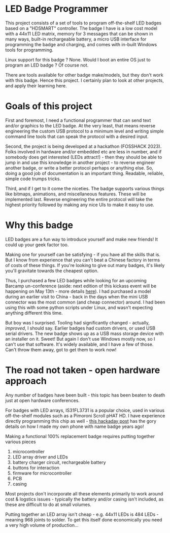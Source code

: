 # LED Badge Programmer

This project consists of a set of tools to program off-the-shelf LED badges based on a "HDSMART" controller. The badge I have is a low cost model with a 44x11 LED matrix, memory for 3 messages that can be shown in many ways, built-in rechargeable battery, a micro USB interface for programming the badge and charging, and comes with in-built Windows tools for programming.

Linux support for this badge ? None.  Would I boot an entire OS just to program an LED badge ? Of course not.

There are tools available for other badge make/models, but they don't work with this badge. Hence this project. I certainly plan to look at other projects, and apply their learning here.

# Goals of this project

First and foremost, I need a functional programmer that can send text and/or graphics to the LED badge.  At the very least, that means reverse engineering the custom USB protocol to a minimum level and writing simple command line tools that can speak the protocol with a desired input.

Second, the project is being developed at a hackathon (FOSSHACK 2023).  Folks involved in hardware and/or embedded etc are less in number, and if somebody does get interested (LEDs attract!) - then they should be able to jump in and use this knowledge in another project - to reverse engineer another badge, or write a better protocol perhaps or anything else.  So, doing a good job of documentation is an important thing.  Readable, reliable, simple code trumps tricks.

Third, and if I get to it come the niceties.  The badge supports various things like bitmaps, animations, and miscellaneous features. These will be implemented last.  Reverse engineering the entire protocol will take the highest priority followed by making any nice UIs to make it easy to use.

# Why this badge

LED badges are a fun way to introduce yourself and make new friends! It could up your geek factor too.

Making one for yourself can be satisfying - if you have all the skills that is. But I know from experience that you can't beat a Chinese factory in terms of costs of these things. If you're looking to give out many badges, it's likely you'll gravitate towards the cheapest option.

Thus, I purchased a few LED badges while looking for an upcoming Barcamp un-conference (aside: next edition of this kickass event will be happening on May 13th - more details [here](https://barcampbangalore.com/bcb/)). I had purchased a model during an earlier visit to China - back in the days when the mini USB connector was the most common (and cheap connector) around.  I had been using this with some python scripts under Linux, and wasn't expecting anything different this time.

But boy was I surprised. Tooling had significantly changed - actually, _improved_, I should say.  Earlier badges had custom drivers, or used USB serial drivers.  The new badge shows up as a USB mass storage device with an installer on it. Sweet!  But again I don't use Windows mostly now, so I can't use that software.  It's widely available, and I have a few of those.  Can't throw them away, got to get them to work now!

# The road not taken - open hardware approach

Any number of badges have been built - this topic has been beaten to death just at open hardware conferences.

For badges with LED arrays, IS31FL3731 is a popular choice, used in various off-the-shelf modules such as a Pimoroni Scroll pHAT HD.  I have experience directly programming this chip as well - [this hackaday post](https://hackaday.io/project/42944-kite-open-hardware-android-smartphone/log/92733-can-your-phone-double-up-as-your-name-badge) has the gory details on how I made my own phone with name badge years ago!

Making a functional 100% replacement badge requires putting together various pieces

 1. microcontroller
 2. LED array driver and LEDs
 3. battery charger circuit, rechargeable battery
 4. buttons for interaction
 5. firmware for microcontroller
 4. PCB
 5. casing

Most projects don't incorporate all these elements primarily to work around cost & logstics issues - typically the battery and/or casing isn't included, as these are difficult to do at small volumes.

Putting together an LED array isn't cheap - e.g. 44x11 LEDs is 484 LEDs - meaning 968 joints to solder.  To get this itself done economically you need a very high volume of production...

